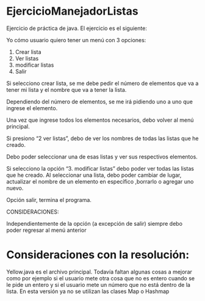 # EjercicioManejadorListas
Ejercicio de práctica de java. El ejercicio es el siguiente:

Yo cómo usuario quiero tener un menú con 3 opciones:

1. Crear lista
2. Ver listas
3. modificar listas
4. Salir

Si selecciono crear lista, se me debe pedir el número de elementos que va a tener mi lista y el nombre que va a tener la lista.

Dependiendo del número de elementos, se me irá pidiendo uno a uno que ingrese el elemento.

Una vez que ingrese todos los elementos necesarios, debo volver al menú principal.

Si presiono “2 ver listas”, debo de ver los nombres de todas las listas que he creado.

Debo poder seleccionar una de esas listas y ver sus respectivos elementos.


Si selecciono la opción “3. modificar listas” debo poder ver todas las listas que he creado. Al seleccionar una lista, debo poder cambiar de lugar, actualizar el nombre de un elemento en específico ,borrarlo o agregar uno nuevo.


Opción salir, termina el programa.


CONSIDERACIONES:

Independientemente de la opción (a excepción de salir) siempre debo poder regresar al menú anterior


# Consideraciones con la resolución:

Yellow.java es el archivo principal. Todavía faltan algunas cosas a mejorar como por ejemplo si el usuario mete otra cosa que no es entero cuando se le pide un entero y si el usuario mete un número que no está dentro de la lista.
En esta versión ya no se utilizan las clases Map o Hashmap


